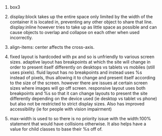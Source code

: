 1. box3

2. display:block takes up the entire space only limited by the width of the container it is located in, preventing any other object to share that line.            display:inline however tries to take up as little space as possible and can cause objects to overlap and collapse on each other when used incorrectly.

3. align-items: center affects the cross-axis.

4. fixed layout is hardcoded with px and so is unfriendly to various screen sizes.     adaptive layout has breakpoints at which the site will change in order to present itself differently on desktops vs tablets vs mobiles (still uses pixels).      fluid layout has no breakpoints and instead uses %s instead of pixels, thus allowing it to change and present itself according to the size of the screen. however there are issues at certain screen sizes where images will go off screen.      responsive layout uses both breakpoints and %s so that it can change layouts to present the site differently depending on the device used (ie desktop vs tablet vs phone) but also not be restricted to strict display sizes. Also has improved accessibility (ie for people with vision impairment)

5. max-width is used to so there is no priority issue with the width:100% statement that would have collisions otherwise. It also helps have a value for child classes to base their %s off of.